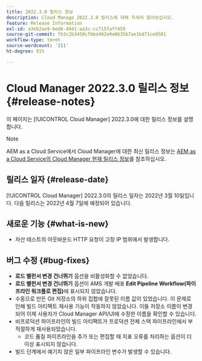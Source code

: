 ```yaml
---
title: 2022.3.0 릴리스 정보
description: Cloud Manage 2022.3.0 릴리스에 대해 자세히 알아보십시오.
feature: Release Information
exl-id: a3eb2ae9-6ed6-4941-aa3c-cc715faff459
source-git-commit: fb3c2b3450cfbbd402e9e0635b7ae1bd71ce0501
workflow-type: tm+mt
source-wordcount: '211'
ht-degree: 91%

---
```


# Cloud Manager 2022.3.0 릴리스 정보 {#release-notes}

이 페이지는 [!UICONTROL Cloud Manager] 2022.3.0에 대한 릴리스 정보를 설명합니다.

>[!NOTE]
>
>AEM as a Cloud Service에서 Cloud Manager에 대한 최신 릴리스 정보는 [AEM as a Cloud Service의 Cloud Manager 현재 릴리스 정보](https://experienceleague.adobe.com/ko/docs/experience-manager-cloud-service/content/release-notes/cloud-manager/current)를 참조하십시오.

## 릴리스 일자 {#release-date}

[!UICONTROL Cloud Manager] 2022.3.0의 릴리스 일자는 2022년 3월 10일입니다. 다음 릴리스는 2022년 4월 7일에 예정되어 있습니다.

## 새로운 기능 {#what-is-new}

* 자산 테스트의 아웃바운드 HTTP 요청이 고정 IP 범위에서 발생합니다.


## 버그 수정 {#bug-fixes}

* **로드 밸런서 변경 건너뛰기** 옵션을 비활성화할 수 없었습니다.
* **로드 밸런서 변경 건너뛰기** 옵션이 AMS 개발 배포 **Edit Pipeline Workflow(파이프라인 워크플로 편집)**&#x200B;에 표시되지 않았습니다.
* 수동으로 만든 Git 저장소의 하위 집합에 잘못된 이름 값이 있었습니다. 이 문제로 인해 빌드 아티팩트 재사용 기능이 작동하지 않았습니다. 이들 저장소 이름이 변경되어 이제 사용자가 Cloud Manager API/UI에 수정한 이름을 확인할 수 있습니다.
* 비프로덕션 파이프라인의 빌드 아티팩트가 프로덕션 전체 스택 파이프라인에서 부적절하게 재사용되었습니다.
   * 코드 품질 파이프라인을 추가 또는 편집할 때 지표 오류를 처리하는 옵션이 더 이상 표시되지 않습니다.
* 빌드 단계에서 예기치 않은 일부 파이프라인 변수가 발생할 수 있습니다.
